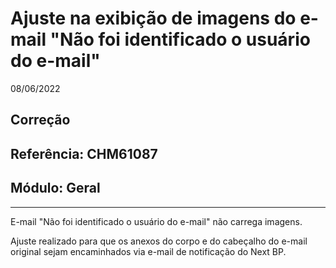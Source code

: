 # Ajuste na exibição de imagens do e-mail "Não foi identificado o usuário do e-mail"
08/06/2022
## Correção
## Referência: CHM61087
## Módulo: Geral
***

E-mail "Não foi identificado o usuário do e-mail" não carrega imagens.

Ajuste realizado para que os anexos do corpo e do cabeçalho do e-mail original sejam encaminhados via e-mail de notificação do Next BP.